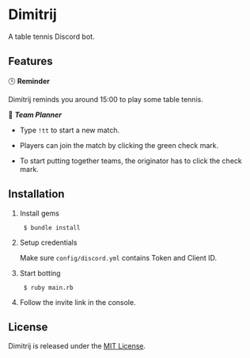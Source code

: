 # Dimitrij #

A table tennis Discord bot.

## Features ##

:clock3: **Reminder**

Dimitrij reminds you around 15:00 to play some table tennis.

:notebook: ***Team Planner***

* Type `!tt` to start a new match.

* Players can join the match by clicking the green check mark.

* To start putting together teams, the originator has to click the check mark.

## Installation ##

1. Install gems

        $ bundle install

2. Setup credentials

   Make sure `config/discord.yml` contains Token and Client ID.

3. Start botting

        $ ruby main.rb

4. Follow the invite link in the console.

## License ##

Dimitrij is released under the [MIT License](https://opensource.org/licenses/MIT).
